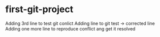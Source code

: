 # first-git-project
Adding 3rd line to test git conlict
Adding line to git test -> corrected line
Adding one more line to reproduce conflict ang get it resolved




